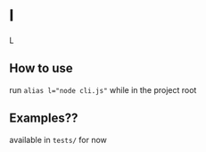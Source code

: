 # l
L
## How to use
run `alias l="node cli.js"` while in the project root
## Examples??
available in `tests/` for now